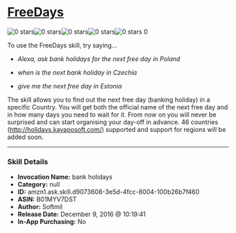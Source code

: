 # [FreeDays](http://alexa.amazon.com/#skills/amzn1.ask.skill.d9073608-3e5d-4fcc-8004-100b26b7f460)
![0 stars](../../images/ic_star_border_black_18dp_1x.png)![0 stars](../../images/ic_star_border_black_18dp_1x.png)![0 stars](../../images/ic_star_border_black_18dp_1x.png)![0 stars](../../images/ic_star_border_black_18dp_1x.png)![0 stars](../../images/ic_star_border_black_18dp_1x.png) 0

To use the FreeDays skill, try saying...

* *Alexa, ask bank holidays for the next free day in Poland*

* *when is the next bank holiday in Czechia*

* *give me the next free day in Estonia*

The skill allows you to find out the next free day (banking holiday) in a specific Country. You will get both the official name of the next free day  and in how many days you need to wait for it.
From now on you will never be surprised and can start organising your day-off in advance. 
46 countries (http://holidays.kayaposoft.com/) supported and support for regions will be added soon.

***

### Skill Details

* **Invocation Name:** bank holidays
* **Category:** null
* **ID:** amzn1.ask.skill.d9073608-3e5d-4fcc-8004-100b26b7f460
* **ASIN:** B01MYV7DST
* **Author:** Softmil
* **Release Date:** December 9, 2016 @ 10:19:41
* **In-App Purchasing:** No
